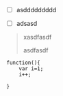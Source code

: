 * [ ] asddddddddd

* [ ] adsasd

> xasdfasdf
>
> asdfasdf

```
function(){
    var i=1;
    i++;

}
```



